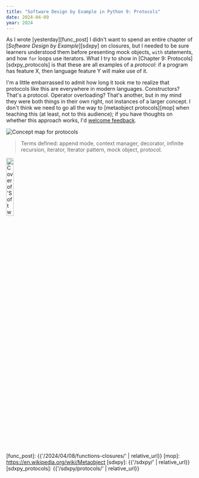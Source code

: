 ```yaml
---
title: "Software Design by Example in Python 9: Protocols"
date: 2024-04-09
year: 2024
---
```


As I wrote [yesterday][func_post]
I didn't want to spend an entire chapter of [*Software Design by Example*][sdxpy] on closures,
but I needed to be sure learners understood them
before presenting mock objects, `with` statements, and how `for` loops use iterators.
What I try to show in [Chapter 9: Protocols][sdxpy_protocols]
is that these are all examples of a *protocol*:
if a program has feature X,
then language feature Y will make use of it.

I'm a little embarrassed to admit how long it took me to realize that
protocols like this are everywhere in modern languages.
Constructors?
That's a protocol.
Operator overloading?
That's another,
but in my mind they were both things in their own right,
not instances of a larger concept.
I don't think we need to go all the way to [metaobject protocols][mop] when teaching this
(at least, not to this audience);
if you have thoughts on whether this approach works,
I'd [welcome feedback](mailto:{{site.author.email}}).

<img class="centered" src="{{'/sdxpy/protocols/concept_map.svg' | relative_url}}" alt="Concept map for protocols"/>

> Terms defined: append mode, context manager, decorator, infinite recursion, iterator, Iterator pattern, mock object, protocol.

<a href="https://www.routledge.com/Software-Design-by-Example-A-Tool-Based-Introduction-with-Python/Wilson/p/book/9781032725215"><img src="{{'/sdxpy/sdxpy-cover.png' | relative_url}}" alt="Cover of 'Software Design by Example'" width="20%" class="centered">
</a>

[func_post]: {{'/2024/04/08/functions-closures/' | relative_url}}
[mop]: https://en.wikipedia.org/wiki/Metaobject
[sdxpy]: {{'/sdxpy/' | relative_url}}
[sdxpy_protocols]: {{'/sdxpy/protocols/' | relative_url}}

